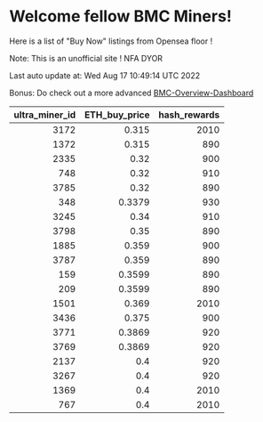 # Welcome fellow BMC Miners!
Here is a list of "Buy Now" listings from Opensea floor !

Note: This is an unofficial site ! NFA DYOR

Last auto update at: Wed Aug 17 10:49:14 UTC 2022

Bonus: Do check out a more advanced [BMC-Overview-Dashboard](https://dune.com/defifunk/BMC-Overview-Dashboard)


|   ultra_miner_id |   ETH_buy_price |   hash_rewards |
|-----------------:|----------------:|---------------:|
|             3172 |          0.315  |           2010 |
|             1372 |          0.315  |            890 |
|             2335 |          0.32   |            900 |
|              748 |          0.32   |            910 |
|             3785 |          0.32   |            890 |
|              348 |          0.3379 |            930 |
|             3245 |          0.34   |            910 |
|             3798 |          0.35   |            890 |
|             1885 |          0.359  |            900 |
|             3787 |          0.359  |            890 |
|              159 |          0.3599 |            890 |
|              209 |          0.3599 |            890 |
|             1501 |          0.369  |           2010 |
|             3436 |          0.375  |            900 |
|             3771 |          0.3869 |            920 |
|             3769 |          0.3869 |            920 |
|             2137 |          0.4    |            920 |
|             3267 |          0.4    |            920 |
|             1369 |          0.4    |           2010 |
|              767 |          0.4    |           2010 |